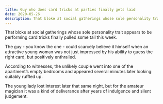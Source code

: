 ```yaml
---
title: Guy who does card tricks at parties finally gets laid
date: 2020-05-26
description: That bloke at social gatherings whose sole personality trait appears to be performing card tricks finally pulled some tail this week.
---
```


That bloke at social gatherings whose sole personality trait appears to be performing card tricks finally pulled some tail this week.

The guy - you know the one - could scarcely believe it himself when an attractive young woman was not just impressed by his ability to guess the right card, but positively enthralled.

According to witnesses, the unlikely couple went into one of the apartment’s empty bedrooms and appeared several minutes later looking suitably ruffled up.

The young lady lost interest later that same night, but for the amateur magician it was a kind of deliverance after years of indulgence and silent judgement.
